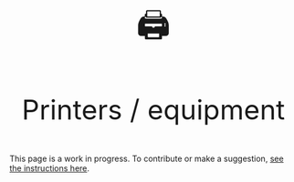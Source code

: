 #

<p align="center" style="font-size:60px;">🖨️</p>
<p align="center" style="font-size:48px;">Printers / equipment</p>

This page is a work in progress. To contribute or make a suggestion, [see the instructions here](../../index.md#contributing).

